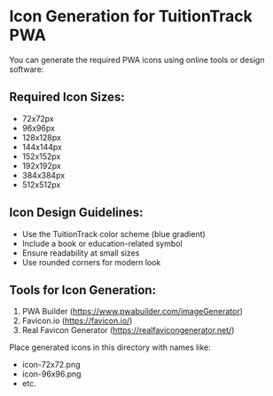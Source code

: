 # Icon Generation for TuitionTrack PWA

You can generate the required PWA icons using online tools or design software:

## Required Icon Sizes:
- 72x72px
- 96x96px  
- 128x128px
- 144x144px
- 152x152px
- 192x192px
- 384x384px
- 512x512px

## Icon Design Guidelines:
- Use the TuitionTrack color scheme (blue gradient)
- Include a book or education-related symbol
- Ensure readability at small sizes
- Use rounded corners for modern look

## Tools for Icon Generation:
1. PWA Builder (https://www.pwabuilder.com/imageGenerator)
2. Favicon.io (https://favicon.io/)
3. Real Favicon Generator (https://realfavicongenerator.net/)

Place generated icons in this directory with names like:
- icon-72x72.png
- icon-96x96.png
- etc.
